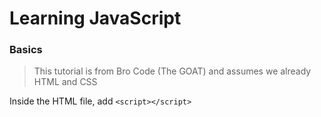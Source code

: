 # Learning JavaScript
### Basics
> This tutorial is from Bro Code (The GOAT) and assumes we already HTML and CSS

Inside the HTML file, add `<script></script>`